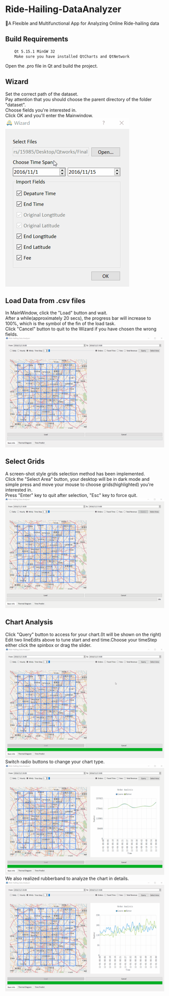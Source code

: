 # Ride-Hailing-DataAnalyzer
🚖A Flexible and Multifunctional App for Analyzing Online Ride-hailing data

## Build Requirements

```shell
    Qt 5.15.1 MinGW 32 
    Make sure you have installed QtCharts and QtNetwork
```
Open the .pro file in Qt and build the project.

## Wizard

Set the correct path of the dataset.  
Pay attention that you should choose the parent directory of the folder "dataset".  
Choose fields you're interested in.  
Click OK and you'll enter the Mainwindow.  
![Simple Wizard](GIF/Wizard.gif)

## Load Data from .csv files

In MainWindow, click the "Load" button and wait.  
After a while(approximately 20 secs), the progress bar will increase to 100%, which is the symbol of the fin of the load task.  
Click "Cancel" button to quit to the Wizard if you have chosen the wrong fields.  
![Cancel](GIF/Cancel.gif)

## Select Grids

A screen-shot style grids selection method has been implemented.  
Click the "Select Area" button, your desktop will be in dark mode and simple press and move your mouse to choose grids(highlighted) you're interested in.    
Press "Enter" key to quit after selection, "Esc" key to force quit.  
![Select Grids](GIF/SelectAndLoad.gif)

## Chart Analysis

Click "Query" button to access for your chart.(It will be shown on the right)  
Edit two lineEdits above to tune start and end time.Choose your timeStep either click the spinbox or drag the slider.  
![Chart Analysis](GIF/OrderChart.gif)
Switch radio buttons to change your chart type.
![Mutiple Chart Type](GIF/MultipleCharts.gif)
We also realized rubberband to analyze the chart in details.
![Rubberband](GIF/ChartView.gif)

